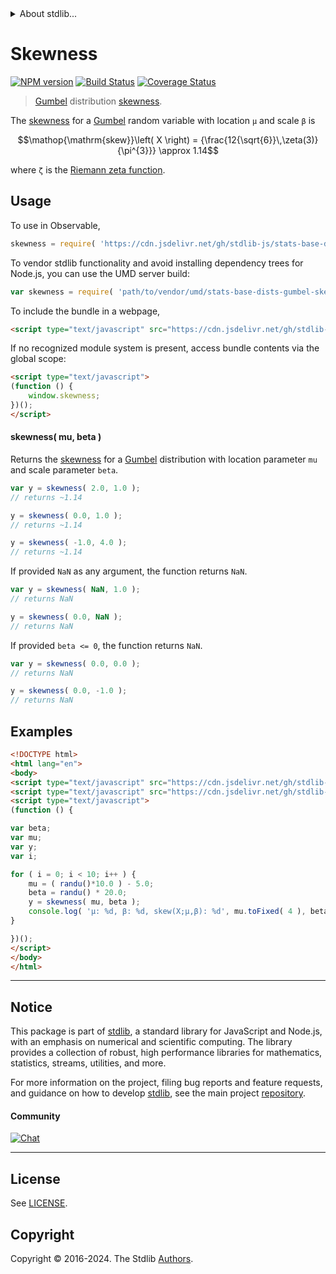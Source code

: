 <!--

@license Apache-2.0

Copyright (c) 2018 The Stdlib Authors.

Licensed under the Apache License, Version 2.0 (the "License");
you may not use this file except in compliance with the License.
You may obtain a copy of the License at

   http://www.apache.org/licenses/LICENSE-2.0

Unless required by applicable law or agreed to in writing, software
distributed under the License is distributed on an "AS IS" BASIS,
WITHOUT WARRANTIES OR CONDITIONS OF ANY KIND, either express or implied.
See the License for the specific language governing permissions and
limitations under the License.

-->


<details>
  <summary>
    About stdlib...
  </summary>
  <p>We believe in a future in which the web is a preferred environment for numerical computation. To help realize this future, we've built stdlib. stdlib is a standard library, with an emphasis on numerical and scientific computation, written in JavaScript (and C) for execution in browsers and in Node.js.</p>
  <p>The library is fully decomposable, being architected in such a way that you can swap out and mix and match APIs and functionality to cater to your exact preferences and use cases.</p>
  <p>When you use stdlib, you can be absolutely certain that you are using the most thorough, rigorous, well-written, studied, documented, tested, measured, and high-quality code out there.</p>
  <p>To join us in bringing numerical computing to the web, get started by checking us out on <a href="https://github.com/stdlib-js/stdlib">GitHub</a>, and please consider <a href="https://opencollective.com/stdlib">financially supporting stdlib</a>. We greatly appreciate your continued support!</p>
</details>

# Skewness

[![NPM version][npm-image]][npm-url] [![Build Status][test-image]][test-url] [![Coverage Status][coverage-image]][coverage-url] <!-- [![dependencies][dependencies-image]][dependencies-url] -->

> [Gumbel][gumbel-distribution] distribution [skewness][skewness].

<!-- Section to include introductory text. Make sure to keep an empty line after the intro `section` element and another before the `/section` close. -->

<section class="intro">

The [skewness][skewness] for a [Gumbel][gumbel-distribution] random variable with location `μ` and scale `β` is

<!-- <equation class="equation" label="eq:gumbel_skewness" align="center" raw="\operatorname{skew}\left( X \right) = {\frac{12{\sqrt{6}}\,\zeta(3)}{\pi^{3}}} \approx 1.14" alt="Skewness for a Gumbel distribution."> -->

```math
\mathop{\mathrm{skew}}\left( X \right) = {\frac{12{\sqrt{6}}\,\zeta(3)}{\pi^{3}}} \approx 1.14
```

<!-- <div class="equation" align="center" data-raw-text="\operatorname{skew}\left( X \right) = {\frac{12{\sqrt{6}}\,\zeta(3)}{\pi^{3}}} \approx 1.14" data-equation="eq:gumbel_skewness">
    <img src="https://cdn.jsdelivr.net/gh/stdlib-js/stdlib@51534079fef45e990850102147e8945fb023d1d0/lib/node_modules/@stdlib/stats/base/dists/gumbel/skewness/docs/img/equation_gumbel_skewness.svg" alt="Skewness for a Gumbel distribution.">
    <br>
</div> -->

<!-- </equation> -->

where `ζ` is the [Riemann zeta function][zeta].

</section>

<!-- /.intro -->

<!-- Package usage documentation. -->



<section class="usage">

## Usage

To use in Observable,

```javascript
skewness = require( 'https://cdn.jsdelivr.net/gh/stdlib-js/stats-base-dists-gumbel-skewness@umd/browser.js' )
```

To vendor stdlib functionality and avoid installing dependency trees for Node.js, you can use the UMD server build:

```javascript
var skewness = require( 'path/to/vendor/umd/stats-base-dists-gumbel-skewness/index.js' )
```

To include the bundle in a webpage,

```html
<script type="text/javascript" src="https://cdn.jsdelivr.net/gh/stdlib-js/stats-base-dists-gumbel-skewness@umd/browser.js"></script>
```

If no recognized module system is present, access bundle contents via the global scope:

```html
<script type="text/javascript">
(function () {
    window.skewness;
})();
</script>
```

#### skewness( mu, beta )

Returns the [skewness][skewness] for a [Gumbel][gumbel-distribution] distribution with location parameter `mu` and scale parameter `beta`.

```javascript
var y = skewness( 2.0, 1.0 );
// returns ~1.14

y = skewness( 0.0, 1.0 );
// returns ~1.14

y = skewness( -1.0, 4.0 );
// returns ~1.14
```

If provided `NaN` as any argument, the function returns `NaN`.

```javascript
var y = skewness( NaN, 1.0 );
// returns NaN

y = skewness( 0.0, NaN );
// returns NaN
```

If provided `beta <= 0`, the function returns `NaN`.

```javascript
var y = skewness( 0.0, 0.0 );
// returns NaN

y = skewness( 0.0, -1.0 );
// returns NaN
```

</section>

<!-- /.usage -->

<!-- Package usage notes. Make sure to keep an empty line after the `section` element and another before the `/section` close. -->

<section class="notes">

</section>

<!-- /.notes -->

<!-- Package usage examples. -->

<section class="examples">

## Examples

<!-- eslint no-undef: "error" -->

```html
<!DOCTYPE html>
<html lang="en">
<body>
<script type="text/javascript" src="https://cdn.jsdelivr.net/gh/stdlib-js/random-base-randu@umd/browser.js"></script>
<script type="text/javascript" src="https://cdn.jsdelivr.net/gh/stdlib-js/stats-base-dists-gumbel-skewness@umd/browser.js"></script>
<script type="text/javascript">
(function () {

var beta;
var mu;
var y;
var i;

for ( i = 0; i < 10; i++ ) {
    mu = ( randu()*10.0 ) - 5.0;
    beta = randu() * 20.0;
    y = skewness( mu, beta );
    console.log( 'µ: %d, β: %d, skew(X;µ,β): %d', mu.toFixed( 4 ), beta.toFixed( 4 ), y.toFixed( 4 ) );
}

})();
</script>
</body>
</html>
```

</section>

<!-- /.examples -->

<!-- Section to include cited references. If references are included, add a horizontal rule *before* the section. Make sure to keep an empty line after the `section` element and another before the `/section` close. -->

<section class="references">

</section>

<!-- /.references -->

<!-- Section for related `stdlib` packages. Do not manually edit this section, as it is automatically populated. -->

<section class="related">

</section>

<!-- /.related -->

<!-- Section for all links. Make sure to keep an empty line after the `section` element and another before the `/section` close. -->


<section class="main-repo" >

* * *

## Notice

This package is part of [stdlib][stdlib], a standard library for JavaScript and Node.js, with an emphasis on numerical and scientific computing. The library provides a collection of robust, high performance libraries for mathematics, statistics, streams, utilities, and more.

For more information on the project, filing bug reports and feature requests, and guidance on how to develop [stdlib][stdlib], see the main project [repository][stdlib].

#### Community

[![Chat][chat-image]][chat-url]

---

## License

See [LICENSE][stdlib-license].


## Copyright

Copyright &copy; 2016-2024. The Stdlib [Authors][stdlib-authors].

</section>

<!-- /.stdlib -->

<!-- Section for all links. Make sure to keep an empty line after the `section` element and another before the `/section` close. -->

<section class="links">

[npm-image]: http://img.shields.io/npm/v/@stdlib/stats-base-dists-gumbel-skewness.svg
[npm-url]: https://npmjs.org/package/@stdlib/stats-base-dists-gumbel-skewness

[test-image]: https://github.com/stdlib-js/stats-base-dists-gumbel-skewness/actions/workflows/test.yml/badge.svg?branch=v0.2.2
[test-url]: https://github.com/stdlib-js/stats-base-dists-gumbel-skewness/actions/workflows/test.yml?query=branch:v0.2.2

[coverage-image]: https://img.shields.io/codecov/c/github/stdlib-js/stats-base-dists-gumbel-skewness/main.svg
[coverage-url]: https://codecov.io/github/stdlib-js/stats-base-dists-gumbel-skewness?branch=main

<!--

[dependencies-image]: https://img.shields.io/david/stdlib-js/stats-base-dists-gumbel-skewness.svg
[dependencies-url]: https://david-dm.org/stdlib-js/stats-base-dists-gumbel-skewness/main

-->

[chat-image]: https://img.shields.io/gitter/room/stdlib-js/stdlib.svg
[chat-url]: https://app.gitter.im/#/room/#stdlib-js_stdlib:gitter.im

[stdlib]: https://github.com/stdlib-js/stdlib

[stdlib-authors]: https://github.com/stdlib-js/stdlib/graphs/contributors

[umd]: https://github.com/umdjs/umd
[es-module]: https://developer.mozilla.org/en-US/docs/Web/JavaScript/Guide/Modules

[deno-url]: https://github.com/stdlib-js/stats-base-dists-gumbel-skewness/tree/deno
[deno-readme]: https://github.com/stdlib-js/stats-base-dists-gumbel-skewness/blob/deno/README.md
[umd-url]: https://github.com/stdlib-js/stats-base-dists-gumbel-skewness/tree/umd
[umd-readme]: https://github.com/stdlib-js/stats-base-dists-gumbel-skewness/blob/umd/README.md
[esm-url]: https://github.com/stdlib-js/stats-base-dists-gumbel-skewness/tree/esm
[esm-readme]: https://github.com/stdlib-js/stats-base-dists-gumbel-skewness/blob/esm/README.md
[branches-url]: https://github.com/stdlib-js/stats-base-dists-gumbel-skewness/blob/main/branches.md

[stdlib-license]: https://raw.githubusercontent.com/stdlib-js/stats-base-dists-gumbel-skewness/main/LICENSE

[gumbel-distribution]: https://en.wikipedia.org/wiki/Gumbel_distribution

[skewness]: https://en.wikipedia.org/wiki/Skewness

[zeta]: https://en.wikipedia.org/wiki/Riemann_zeta_function

</section>

<!-- /.links -->
